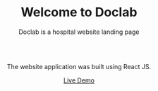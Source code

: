 <h1 align="center"> Welcome to Doclab</h1>

<div align="center" >
Doclab is a hospital website landing page 

  <br><br>
  
The website application was built using React JS.

[Live Demo](https://KiokoEric.github.io/Doclab_Hospital_Website)
